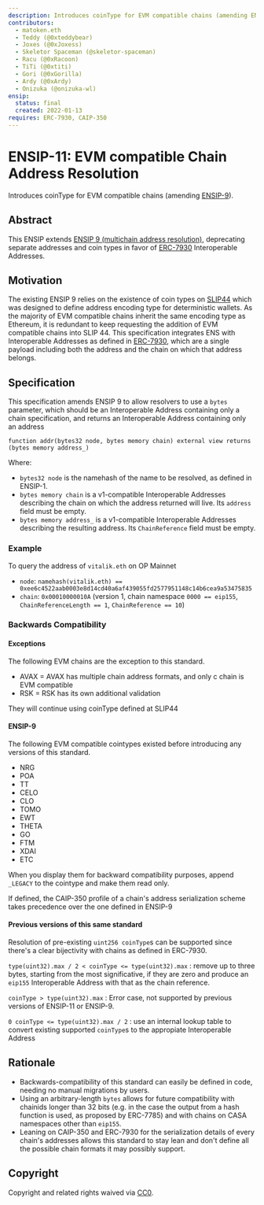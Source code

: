 ```yaml
---
description: Introduces coinType for EVM compatible chains (amending ENSIP9).
contributors:
  - matoken.eth
  - Teddy (@0xteddybear)
  - Joxes (@0xJoxess)
  - Skeletor Spaceman (@skeletor-spaceman)
  - Racu (@0xRacoon)
  - TiTi (@0xtiti)
  - Gori (@0xGorilla)
  - Ardy (@0xArdy)
  - Onizuka (@onizuka-wl)
ensip:
  status: final
  created: 2022-01-13
requires: ERC-7930, CAIP-350
---
```


# ENSIP-11: EVM compatible Chain Address Resolution

Introduces coinType for EVM compatible chains (amending [ENSIP-9](https://docs.ens.domains/ensip/9)).

## Abstract

This ENSIP extends [ENSIP 9 (multichain address resolution)](./9), deprecating separate addresses and coin types in favor of [ERC-7930] Interoperable Addresses.

## Motivation

The existing ENSIP 9 relies on the existence of coin types on [SLIP44](https://github.com/satoshilabs/slips/blob/master/slip-0044.md) which was designed to define address encoding type for deterministic wallets. As the majority of EVM compatible chains inherit the same encoding type as Ethereum, it is redundant to keep requesting the addition of EVM compatible chains into SLIP 44. This specification integrates ENS with Interoperable Addresses as defined in [ERC-7930], which are a single payload including both the address and the chain on which that address belongs.

## Specification

This specification amends ENSIP 9 to allow resolvers to use a `bytes` parameter, which should be an Interoperable Address containing only a chain specification, and returns an Interoperable Address containing only an address
<!-- TODO: it could be a complete Interoperable Address, costing a bit more gas -->

```solidity
function addr(bytes32 node, bytes memory chain) external view returns (bytes memory address_)
```

Where:
- `bytes32 node` is the namehash of the name to be resolved, as defined in ENSIP-1.
- `bytes memory chain` is a v1-compatible Interoperable Addresses describing the chain on which the address returned will live. Its `address` field must be empty.
- `bytes memory address_` is a v1-compatible Interoperable Addresses describing the resulting address. Its `ChainReference` field must be empty.

### Example

To query the address of `vitalik.eth` on OP Mainnet

- `node`: `namehash(vitalik.eth) == 0xee6c4522aab0003e8d14cd40a6af439055fd2577951148c14b6cea9a53475835`
- `chain`: `0x00010000010A` (version 1, chain namespace `0000 == eip155`, `ChainReferenceLength == 1`, `ChainReference == 10`)

### Backwards Compatibility

#### Exceptions

The following EVM chains are the exception to this standard.

* AVAX = AVAX has multiple chain address formats, and only c chain is EVM compatible
* RSK = RSK has its own additional validation

They will continue using coinType defined at SLIP44

#### ENSIP-9

The following EVM compatible cointypes existed before introducing any versions of this standard.

* NRG
* POA
* TT
* CELO
* CLO
* TOMO
* EWT
* THETA
* GO
* FTM
* XDAI
* ETC

When you display them for backward compatibility purposes, append `_LEGACY` to the cointype and make them read only.

If defined, the CAIP-350 profile of a chain's address serialization scheme takes precedence over the one defined in ENSIP-9

#### Previous versions of this same standard
Resolution of pre-existing `uint256 coinType`s can be supported since there's a clear bijectivity with chains as defined in ERC-7930. 

`type(uint32).max / 2 < coinType <= type(uint32).max`
: remove up to three bytes, starting from the most significative, if they are zero and produce an `eip155` Interoperable Address with that as the chain reference.

`coinType > type(uint32).max`
: Error case, not supported by previous versions of ENSIP-11 or ENSIP-9.

`0 coinType <= type(uint32).max / 2`
: use an internal lookup table to convert existing supported `coinType`s to the appropiate Interoperable Address
<!-- alternative: proceed with legacy ENSIP-9 resolution -->

<!-- TODO: define precedence of writing and reading legacy cointypes vs those defined in this standard. Ideally: 
- if ENSIP-9 is already defined, that value should be read
- it's an error to define a non-zero ENSIP-9 style name 
- if ENSIP-9 is already defined, it's an error to write an equivalent ENSIP-11
-->

## Rationale
- Backwards-compatibility of this standard can easily be defined in code, needing no manual migrations by users.
- Using an arbitrary-length `bytes` allows for future compatibility with chainids longer than 32 bits (e.g. in the case the output from a hash function is used, as proposed by ERC-7785) and with chains on CASA namespaces other than `eip155`.
- Leaning on CAIP-350 and ERC-7930 for the serialization details of every chain's addresses allows this standard to stay lean and don't define all the possible chain formats it may possibly support.

## Copyright

Copyright and related rights waived via [CC0](https://creativecommons.org/publicdomain/zero/1.0/).

<!-- TODO: link to spec permalink once it's an official draft -->
[ERC-7930]: https://github.com/ethereum/ERCs/pull/1002
<!-- TODO: link to spec permalink once it's an official draft -->
[CAIP-350]: https://github.com/ChainAgnostic/CAIPs/blob/892cbe8525028469f31dc4b1eb201fe5419194bb/CAIPs/caip-350.md
[ENSIP-9]: ./9
[ENSIP-1]: ./1
